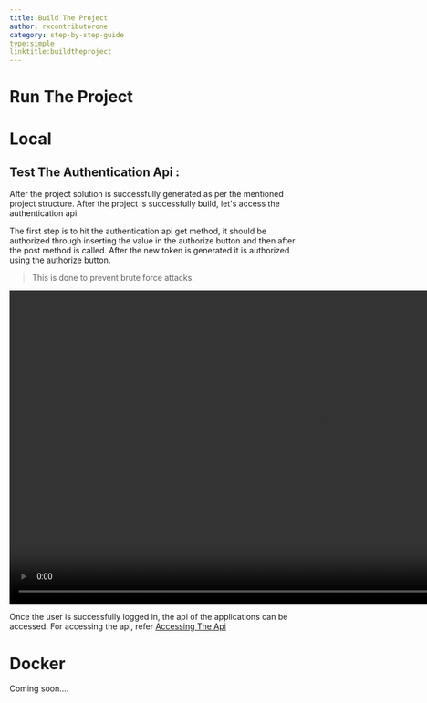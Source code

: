 ```yaml
---
title: Build The Project
author: rxcontributorone
category: step-by-step-guide
type:simple
linktitle:buildtheproject  
---
```

# Run The Project 

# Local

## Test The Authentication Api : 
After the project solution is successfully generated as per the mentioned project structure. After the project is successfully build, let's access the authentication api.

The first step is to hit the authentication api get method, it should be authorized through inserting the value in the authorize button and then after the post method is called. After the new token is generated it is authorized using the authorize button. 

> This is done to prevent brute force attacks.

<video width="1100" controls>
<source src="assets/rxwebcore/Images/run-project-hrms.mp4" type="video/mp4">
</video>

Once the user is successfully logged in, the api of the applications can be accessed. For accessing the api, refer <a class="redirect-link" href="/rxwebcore/basiccontroller#acessingtheapi">Accessing The Api
</a>

# Docker 
Coming soon....